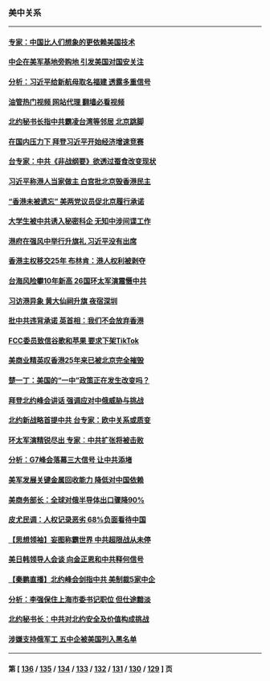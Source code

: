 ### 美中关系
---
#### [专家：中国比人们想象的更依赖美国技术](../../pages/nf1412576/n13771906.md?07030045) 
#### [中企在美军基地旁购地 引发美国对国安关注](../../pages/nf1412576/n13771735.md?07030045) 
#### [分析：习近平给新航母取名福建 透露多重信号](../../pages/nf1412576/n13771662.md?07030045) 
#### [油管热门视频 网站代理 翻墙必看视频](http://209.222.30.114:81/youtube.html?07030045)
#### [北约秘书长指中共霸凌台湾等邻居 北京跳脚](../../pages/nf1412576/n13771677.md?07030045) 
#### [在国内压力下 拜登习近平开始经济增速竞赛](../../pages/nf1412576/n13771658.md?07030045) 
#### [台专家：中共《非战纲要》欲透过蚕食改变现状](../../pages/nf1412576/n13771432.md?07030045) 
#### [习近平称港人当家做主 白宫批北京毁香港民主](../../pages/nf1412576/n13771587.md?07030045) 
#### [“香港未被遗忘” 美两党议员促北京履行承诺](../../pages/nf1412576/n13771578.md?07030045) 
#### [大学生被中共诱入秘密科企 无知中涉间谍工作](../../pages/nf1412576/n13771025.md?07030045) 
#### [港府在强风中举行升旗礼 习近平没有出席](../../pages/nf1412576/n13771046.md?07030045) 
#### [香港主权移交25年 布林肯：港人权利被剥夺](../../pages/nf1412576/n13770972.md?07030045) 
#### [台海风险攀10年新高 26国环太军演震慑中共](../../pages/nf1412576/n13770929.md?07030045) 
#### [习访港异象 黄大仙祠升旗 夜宿深圳](../../pages/nf1412576/n13770965.md?07030045) 
#### [批中共违背承诺 英首相：我们不会放弃香港](../../pages/nf1412576/n13770927.md?07030045) 
#### [FCC委员致信谷歌和苹果 要求下架TikTok](../../pages/nf1412576/n13770963.md?07030045) 
#### [美商业精英叹香港25年来已被北京完全摧毁](../../pages/nf1412576/n13770923.md?07030045) 
#### [楚一丁：美国的“一中”政策正在发生改变吗？](../../pages/nf1412576/n13770935.md?07030045) 
#### [拜登北约峰会讲话 强调应对中俄威胁与挑战](../../pages/nf1412576/n13770867.md?07030045) 
#### [北约新战略首提中共 台专家：欧中关系或质变](../../pages/nf1412576/n13770757.md?07030045) 
#### [环太军演精锐尽出 专家︰中共扩张将被击败](../../pages/nf1412576/n13770768.md?07030045) 
#### [分析：G7峰会落幕三大信号 让中共添堵](../../pages/nf1412576/n13770331.md?07030045) 
#### [美军发展关键金属回收能力 降低对中国依赖](../../pages/nf1412576/n13770576.md?07030045) 
#### [美商务部长：全球对俄半导体出口骤降90%](../../pages/nf1412576/n13770314.md?07030045) 
#### [皮尤民调：人权记录恶劣 68%负面看待中国](../../pages/nf1412576/n13770177.md?07030045) 
#### [【思想领袖】妄图称霸世界 中共超限战从未停](../../pages/nf1412576/n13745142.md?07030045) 
#### [美日韩领导人会谈 向金正恩和中共释何信号](../../pages/nf1412576/n13770127.md?07030045) 
#### [【秦鹏直播】北约峰会剑指中共 美制裁5家中企](../../pages/nf1412576/n13770243.md?07030045) 
#### [分析：李强保住上海市委书记职位 但仕途黯淡](../../pages/nf1412576/n13770157.md?07030045) 
#### [北约秘书长：中共对北约安全及价值构成挑战](../../pages/nf1412576/n13769831.md?07030045) 
#### [涉嫌支持俄军工 五中企被美国列入黑名单](../../pages/nf1412576/n13769660.md?07030045) 

---
#### 第 [ [136](./136.md?07030045) / [135](./135.md?07030045) / [134](./134.md?07030045) / [133](./133.md?07030045) / [132](./132.md?07030045) / [131](./131.md?07030045) / [130](./130.md?07030045) / [129](./129.md?07030045) ] 页
